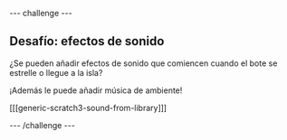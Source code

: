 \--- challenge \---

## Desafío: efectos de sonido

¿Se pueden añadir efectos de sonido que comiencen cuando el bote se estrelle o llegue a la isla?

¡Además le puede añadir música de ambiente!

[[[generic-scratch3-sound-from-library]]]

\--- /challenge \---